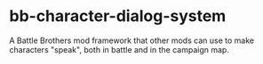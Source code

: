 # bb-character-dialog-system
A Battle Brothers mod framework that other mods can use to make characters "speak", both in battle and in the campaign map.
